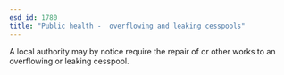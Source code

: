 ```yaml
---
esd_id: 1780
title: "Public health -  overflowing and leaking cesspools"
---
```


A local authority may by notice require the repair of or other works to an overflowing or leaking cesspool.

